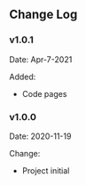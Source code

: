 
## Change Log

### v1.0.1
Date: Apr-7-2021<br/>

Added: <br/>
 - Code pages

### v1.0.0

Date: 2020-11-19<br/>

Change:<br/>
 - Project initial
